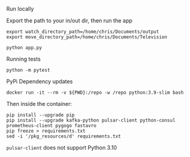 Run locally

Export the path to your in/out dir, then run the app

    export watch_directory_path=/home/chris/Documents/output
    export move_directory_path=/home/chris/Documents/Television

    python app.py
    
Running tests

    python -m pytest

PyPi Dependency updates

    docker run -it --rm -v ${PWD}:/repo -w /repo python:3.9-slim bash

Then inside the container:

    pip install --upgrade pip
    pip install --upgrade kafka-python pulsar-client python-consul prometheus-client pygogo fastavro
    pip freeze > requirements.txt
    sed -i '/pkg_resources/d' requirements.txt

`pulsar-client` does not support Python 3.10
